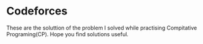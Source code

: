 # Codeforces
These are the soluttion of the problem I solved while practising Compitative Programing(CP).
Hope you find solutions useful.
